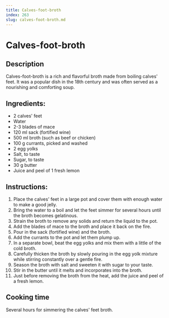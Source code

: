 ```yaml
---
title: Calves-foot-broth
index: 263
slug: calves-foot-broth.md
---
```


# Calves-foot-broth

## Description
Calves-foot-broth is a rich and flavorful broth made from boiling calves' feet. It was a popular dish in the 18th century and was often served as a nourishing and comforting soup.

## Ingredients:
- 2 calves' feet
- Water
- 2-3 blades of mace
- 120 ml sack (fortified wine)
- 500 ml broth (such as beef or chicken)
- 100 g currants, picked and washed
- 2 egg yolks
- Salt, to taste
- Sugar, to taste
- 30 g butter
- Juice and peel of 1 fresh lemon

## Instructions:
1. Place the calves' feet in a large pot and cover them with enough water to make a good jelly. 
2. Bring the water to a boil and let the feet simmer for several hours until the broth becomes gelatinous.
3. Strain the broth to remove any solids and return the liquid to the pot.
4. Add the blades of mace to the broth and place it back on the fire.
5. Pour in the sack (fortified wine) and the broth.
6. Add the currants to the pot and let them plump up.
7. In a separate bowl, beat the egg yolks and mix them with a little of the cold broth.
8. Carefully thicken the broth by slowly pouring in the egg yolk mixture while stirring constantly over a gentle fire.
9. Season the broth with salt and sweeten it with sugar to your taste.
10. Stir in the butter until it melts and incorporates into the broth.
11. Just before removing the broth from the heat, add the juice and peel of a fresh lemon.

## Cooking time
Several hours for simmering the calves' feet broth.